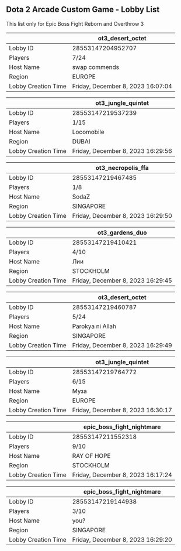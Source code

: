 ## Dota 2 Arcade Custom Game - Lobby List

This list only for Epic Boss Fight Reborn and Overthrow 3

|  | ot3_desert_octet |
| ------ | ------ |
| Lobby ID | 28553147204952707 |
| Players | 7/24 |
| Host Name | swap commends |
| Region | EUROPE |
| Lobby Creation Time | Friday, December 8, 2023 16:07:04 |


|  | ot3_jungle_quintet |
| ------ | ------ |
| Lobby ID | 28553147219537239 |
| Players | 1/15 |
| Host Name | Locomobile | The Chimney |
| Region | DUBAI |
| Lobby Creation Time | Friday, December 8, 2023 16:29:56 |


|  | ot3_necropolis_ffa |
| ------ | ------ |
| Lobby ID | 28553147219467485 |
| Players | 1/8 |
| Host Name | SodaZ |
| Region | SINGAPORE |
| Lobby Creation Time | Friday, December 8, 2023 16:29:50 |


|  | ot3_gardens_duo |
| ------ | ------ |
| Lobby ID | 28553147219410421 |
| Players | 4/10 |
| Host Name | Лии |
| Region | STOCKHOLM |
| Lobby Creation Time | Friday, December 8, 2023 16:29:45 |


|  | ot3_desert_octet |
| ------ | ------ |
| Lobby ID | 28553147219460787 |
| Players | 5/24 |
| Host Name | Parokya ni Allah |
| Region | SINGAPORE |
| Lobby Creation Time | Friday, December 8, 2023 16:29:49 |


|  | ot3_jungle_quintet |
| ------ | ------ |
| Lobby ID | 28553147219764772 |
| Players | 6/15 |
| Host Name | Муза |
| Region | EUROPE |
| Lobby Creation Time | Friday, December 8, 2023 16:30:17 |


|  | epic_boss_fight_nightmare |
| ------ | ------ |
| Lobby ID | 28553147211552318 |
| Players | 9/10 |
| Host Name | RAY OF HOPE |
| Region | STOCKHOLM |
| Lobby Creation Time | Friday, December 8, 2023 16:17:24 |


|  | epic_boss_fight_nightmare |
| ------ | ------ |
| Lobby ID | 28553147219144938 |
| Players | 3/10 |
| Host Name | you? |
| Region | SINGAPORE |
| Lobby Creation Time | Friday, December 8, 2023 16:29:20 |


